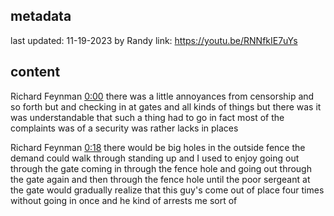 ## metadata
last updated: 11-19-2023 by Randy
link: https://youtu.be/RNNfkIE7uYs

## content

Richard Feynman  [0:00](https://youtu.be/RNNfkIE7uYs&t=0)
there was a little annoyances from censorship and so forth but and checking in at gates and all kinds of things but there was it was understandable that such a thing had to go in fact most of the complaints was of a security was rather lacks in places

Richard Feynman  [0:18](https://youtu.be/RNNfkIE7uYs&t=18)
there would be big holes in the outside fence the demand could walk through standing up and I used to enjoy going out through the gate coming in through the fence hole and going out through the gate again and then through the fence hole until the poor sergeant at the gate would gradually realize that this guy's come out of place four times without going in once and he kind of arrests me sort of